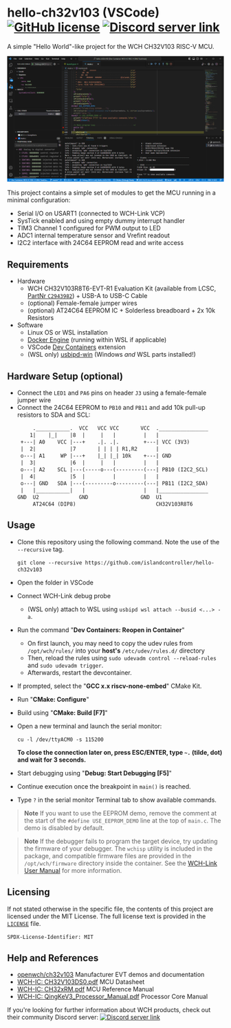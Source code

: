 # hello-ch32v103 (VSCode) [![GitHub license](https://img.shields.io/github/license/islandcontroller/hello-ch32v103?style=flat-square)](LICENSE) [![Discord server link](https://img.shields.io/badge/discord-WCH%20Community-white?style=flat-square&logo=discord)](https://t.co/Qbblvmfbae)

A simple "Hello World"-like project for the WCH CH32V103 RISC-V MCU.

<p align="center"><img src="scr_vscode.png" /></p>

This project contains a simple set of modules to get the MCU running in a minimal configuration:
  - Serial I/O on USART1 (connected to WCH-Link VCP)
  - SysTick enabled and using empty dummy interrupt handler
  - TIM3 Channel 1 configured for PWM output to LED
  - ADC1 internal temperature sensor and Vrefint readout
  - I2C2 interface with 24C64 EEPROM read and write access

## Requirements

* Hardware
  * WCH CH32V103R8T6-EVT-R1 Evaluation Kit (available from LCSC, [PartNr `C2943982`](https://lcsc.com/product-detail/Development-Boards-Kits_WCH-Jiangsu-Qin-Heng-CH32V103R8T6-EVT-R1_C2943982.html)) + USB-A to USB-C Cable
  * (optional) Female-female jumper wires
  * (optional) AT24C64 EEPROM IC + Solderless breadboard + 2x 10k Resistors
* Software
  * Linux OS or WSL installation
  * [Docker Engine](https://docs.docker.com/engine/install/debian/) (running within WSL if applicable)
  * VSCode [Dev Containers](https://marketplace.visualstudio.com/items?itemName=ms-vscode-remote.remote-containers) extension
  * (WSL only) [usbipd-win](https://learn.microsoft.com/en-us/windows/wsl/connect-usb) (Windows *and* WSL parts installed!)

## Hardware Setup (optional)

* Connect the `LED1` and `PA6` pins on header `J3` using a female-female jumper wire
* Connect the 24C64 EEPROM to `PB10` and `PB11` and add 10k pull-up resistors to SDA and SCL:
  ```
       .___________.  VCC   VCC VCC       VCC  .________________
      1|    |_|    |8  |     |   |         |   |
   +---| A0    VCC |---+    .|. .|.        +---| VCC (3V3)
   |  2|           |7       | | | | R1,R2      |
   o---| A1     WP |---+    |_| |_| 10k    +---| GND
   |  3|           |6  |     |   |         |   |
   o---| A2    SCL |---(-----o---(---------(---| PB10 (I2C2_SCL)
   |  4|           |5  |         |         |   |
   o---| GND   SDA |---(---------o---------(---| PB11 (I2C2_SDA)
   |   |___________|   |                   |   |________________
  GND  U2             GND                 GND  U1
       AT24C64 (DIP8)                          CH32V103R8T6
  ```

## Usage

* Clone this repository using the following command. Note the use of the `--recursive` tag.
  ```
  git clone --recursive https://github.com/islandcontroller/hello-ch32v103
  ```
* Open the folder in VSCode
* Connect WCH-Link debug probe
  * (WSL only) attach to WSL using `usbipd wsl attach --busid <...> -a`.
* Run the command "**Dev Containers: Reopen in Container**"
  * On first launch, you may need to copy the udev rules from `/opt/wch/rules/` into your **host's** `/etc/udev/rules.d/` directory
  * Then, reload the rules using `sudo udevadm control --reload-rules` and `sudo udevadm trigger`.
  * Afterwards, restart the devcontainer.
* If prompted, select the "**GCC x.x riscv-none-embed**" CMake Kit. 
* Run "**CMake: Configure**"
* Build using "**CMake: Build [F7]**"
* Open a new terminal and launch the serial monitor:

      cu -l /dev/ttyACM0 -s 115200

  **To close the connection later on, press ESC/ENTER, type `~.` (tilde, dot) and wait for 3 seconds.**

* Start debugging using "**Debug: Start Debugging [F5]**"
* Continue execution once the breakpoint in `main()` is reached.
* Type `?` in the serial monitor Terminal tab to show available commands.

> **Note**
> If you want to use the EEPROM demo, remove the comment at the start of the `#define USE_EEPROM_DEMO` line at the top of `main.c`. The demo is disabled by default.

> **Note**
> If the debugger fails to program the target device, try updating the firmware of your debugger. The `wchisp` utility is included in the package, and compatible firmware files are provided in the `/opt/wch/firmware` directory inside the container. See the [WCH-Link User Manual](https://www.wch-ic.com/downloads/WCH-LinkUserManual_PDF.html) for more information.

## Licensing

If not stated otherwise in the specific file, the contents of this project are licensed under the MIT License. The full license text is provided in the [`LICENSE`](LICENSE) file.

    SPDX-License-Identifier: MIT

## Help and References

* [openwch/ch32v103](https://github.com/openwch/ch32v103) Manufacturer EVT demos and documentation
* [WCH-IC: CH32V103DS0.pdf](http://www.wch-ic.com/downloads/CH32V103DS0_PDF.html) MCU Datasheet
* [WCH-IC: CH32xRM.pdf](http://www.wch-ic.com/downloads/CH32xRM_PDF.html) MCU Reference Manual
* [WCH-IC: QingKeV3_Processor_Manual.pdf](http://www.wch-ic.com/downloads/QingKeV3_Processor_Manual_PDF.html) Processor Core Manual

If you're looking for further information about WCH products, check out their community Discord server: 
[![Discord server link](https://img.shields.io/badge/discord-WCH%20Community-white?style=flat-square&logo=discord)](https://t.co/Qbblvmfbae)